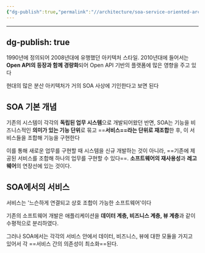 ```yaml
---
{"dg-publish":true,"permalink":"//architecture/soa-service-oriented-architecture/","dgPassFrontmatter":true}
---
```



---
dg-publish: true
---
1990년에 정의되어 2008년대에 유행했던 아키텍처 스타일.
2010년대에 들어서는 **Open API의 등장과 함께 경량화**되어 Open API 기반의 플랫폼에 많은 영향을 주고 있다

현대의 많은 분산 아키텍처가 거의 SOA 사상에 기인한다고 보면 된다

## SOA 기본 개념
기존의 시스템이 각각의 **독립된 업무 시스템**으로 개발되어왔던 반면,
SOA는 기능을 비즈니스적인 **의미가 있는 기능 단위**로 묶고 ==**서비스==라는 단위로 재조합**한 후, 이 서비스들을 조합해 기능을 구현한다

이를 통해 새로운 업무를 구현할 때 시스템을 신규 개발하는 것이 아니라, ==기존에 제공된 서비스를 조합해 하나의 업무를 구현할 수 있다==. **소프트웨어의 재사용성**과 **레고웨어**의 연장선에 있는 것이다.

## SOA에서의 서비스
서비스는 '느슨하게 연결되고 상호 조합이 가능한 소프트웨어'이다

기존의 소프트웨어 개발은 애플리케이션을 **데이터 계층, 비즈니스 계층, 뷰 계층**과 같이 수평적으로 분리하였다.

그러나 SOA에서는 각각의 서비스 안에서 데이터, 비즈니스, 뷰에 대한 모듈을 가지고 있어서 각 ==서비스 간의 의존성이 최소화==된다.